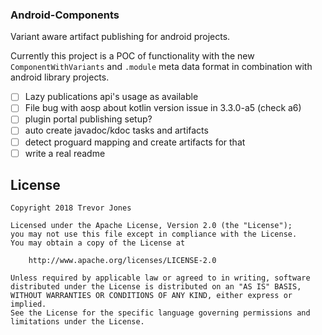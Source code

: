 ### Android-Components

Variant aware artifact publishing for android projects.

Currently this project is a POC of functionality with the new `ComponentWithVariants` and `.module` meta data format in combination with android library projects.

- [ ] Lazy publications api's usage as available
- [ ] File bug with aosp about kotlin version issue in 3.3.0-a5 (check a6)
- [ ] plugin portal publishing setup?
- [ ] auto create javadoc/kdoc tasks and artifacts
- [ ] detect proguard mapping and create artifacts for that
- [ ] write a real readme

## License

    Copyright 2018 Trevor Jones

    Licensed under the Apache License, Version 2.0 (the "License");
    you may not use this file except in compliance with the License.
    You may obtain a copy of the License at

        http://www.apache.org/licenses/LICENSE-2.0

    Unless required by applicable law or agreed to in writing, software
    distributed under the License is distributed on an "AS IS" BASIS,
    WITHOUT WARRANTIES OR CONDITIONS OF ANY KIND, either express or implied.
    See the License for the specific language governing permissions and
    limitations under the License.